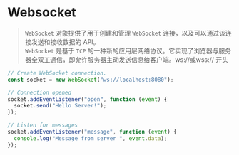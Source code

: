 # Websocket
> `WebSocket` 对象提供了用于创建和管理 `WebSocket` 连接，以及可以通过该连接发送和接收数据的 API。  
> `WebSocket` 是基于 `TCP` 的一种新的应用层网络协议。它实现了浏览器与服务器全双工通信，即允许服务器主动发送信息给客户端。ws://或wss:// 开头


```javascript
// Create WebSocket connection.
const socket = new WebSocket("ws://localhost:8080");

// Connection opened
socket.addEventListener("open", function (event) {
  socket.send("Hello Server!");
});

// Listen for messages
socket.addEventListener("message", function (event) {
  console.log("Message from server ", event.data);
});

```
